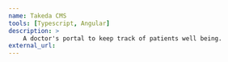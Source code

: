 ```yaml
---
name: Takeda CMS
tools: [Typescript, Angular]
description: >
    A doctor's portal to keep track of patients well being.
external_url: 
---
```

